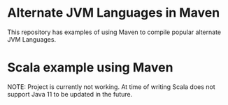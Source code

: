 # Alternate JVM Languages in Maven

This repository has examples of using Maven to compile popular alternate JVM Languages.

# Scala example using Maven

NOTE: Project is currently not working. At time of writing Scala does not support
Java 11 to be updated in the future.
